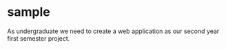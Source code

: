 # sample
As undergraduate we need to create a web application as our second year first semester project.

